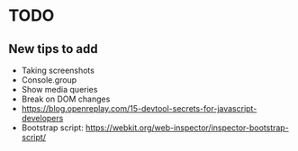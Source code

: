 # TODO

## New tips to add

* Taking screenshots
* Console.group
* Show media queries
* Break on DOM changes
* https://blog.openreplay.com/15-devtool-secrets-for-javascript-developers
* Bootstrap script: https://webkit.org/web-inspector/inspector-bootstrap-script/
